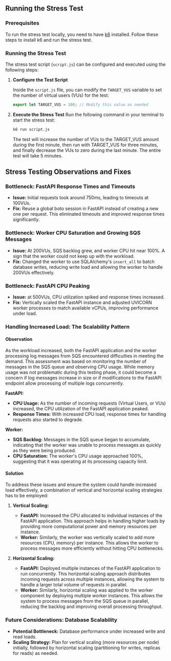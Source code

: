 ## Running the Stress Test

### Prerequisites

To run the stress test locally, you need to have [k6](https://k6.io/) installed. Follow these steps to install k6 and run the stress test.

### Running the Stress Test

The stress test script (`script.js`) can be configured and executed using the following steps:

1. **Configure the Test Script**

    Inside the `script.js` file, you can modify the `TARGET_VUS` variable to set the number of virtual users (VUs) for the test:

    ```javascript
    export let TARGET_VUS = 100; // Modify this value as needed
    ```

2. **Execute the Stress Test**
    Run the following command in your terminal to start the stress test:

    ```bash
    k6 run script.js
    ```

    The test will increase the number of VUs to the TARGET_VUS amount during the first minute, then run with TARGET_VUS for three minutes, and finally decrease the VUs to zero during the last minute. The entire test will take 5 minutes.


## Stress Testing Observations and Fixes

### Bottleneck: FastAPI Response Times and Timeouts

- **Issue:** Initial requests took around 750ms, leading to timeouts at 100VUs.
- **Fix:** Reuse a global boto session in FastAPI instead of creating a new one per request. This eliminated timeouts and improved response times significantly.

### Bottleneck: Worker CPU Saturation and Growing SQS Messages

- **Issue:** At 200VUs, SQS backlog grew, and worker CPU hit near 100%. A sign that the worker could not keep up with the workload.
- **Fix:** Changed the worker to use SQLAlchemy's `insert_all` to batch database writes, reducing write load and allowing the worker to handle 200VUs effectively.

### Bottleneck: FastAPI CPU Peaking 

- **Issue:** at 500VUs, CPU utilization spiked and response times increased.
- **Fix:** Vertically scaled the FastAPI instance and adjusted UVICORN worker processes to match available vCPUs, improving performance under load.

### Handling Increased Load: The Scalability Pattern

#### Observation

As the workload increased, both the FastAPI application and the worker processing log messages from SQS encountered difficulties in meeting the demand. This assessment was based on monitoring the number of messages in the SQS queue and observing CPU usage. While memory usage was not problematic during this testing phase, it could become a concern if log messages increase in size or if modifications to the FastAPI endpoint allow processing of multiple logs concurrently.

**FastAPI:**
- **CPU Usage:** As the number of incoming requests (Virtual Users, or VUs) increased, the CPU utilization of the FastAPI application peaked.
- **Response Times:** With increased CPU load, response times for handling requests also started to degrade.

**Worker:**
- **SQS Backlog:** Messages in the SQS queue began to accumulate, indicating that the worker was unable to process messages as quickly as they were being produced.
- **CPU Saturation:** The worker's CPU usage approached 100%, suggesting that it was operating at its processing capacity limit.

#### Solution

To address these issues and ensure the system could handle increased load effectively, a combination of vertical and horizontal scaling strategies has to be employed:

1. **Vertical Scaling:**
   - **FastAPI:** Increased the CPU allocated to individual instances of the FastAPI application. This approach helps in handling higher loads by providing more computational power and memory resources per instance.
   - **Worker:** Similarly, the worker was vertically scaled to add more resources (CPU, memory) per instance. This allows the worker to process messages more efficiently without hitting CPU bottlenecks.

2. **Horizontal Scaling:**
   - **FastAPI:** Deployed multiple instances of the FastAPI application to run concurrently. This horizontal scaling approach distributes incoming requests across multiple instances, allowing the system to handle a larger total volume of requests in parallel.
   - **Worker:** Similarly, horizontal scaling was applied to the worker component by deploying multiple worker instances. This allows the system to process messages from the SQS queue in parallel, reducing the backlog and improving overall processing throughput.



### Future Considerations: Database Scalability

- **Potential Bottleneck:** Database performance under increased write and read loads.
- **Scaling Strategy:** Plan for vertical scaling (more resources per node) initially, followed by horizontal scaling (partitioning for writes, replicas for reads) as needed.
